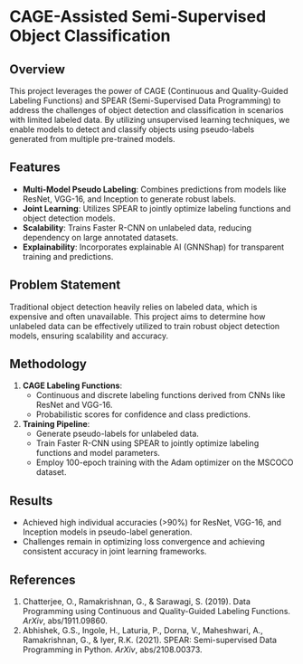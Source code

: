# **CAGE-Assisted Semi-Supervised Object Classification**

## **Overview**
This project leverages the power of CAGE (Continuous and Quality-Guided Labeling Functions) and SPEAR (Semi-Supervised Data Programming) to address the challenges of object detection and classification in scenarios with limited labeled data. By utilizing unsupervised learning techniques, we enable models to detect and classify objects using pseudo-labels generated from multiple pre-trained models.

## **Features**
- **Multi-Model Pseudo Labeling**: Combines predictions from models like ResNet, VGG-16, and Inception to generate robust labels.
- **Joint Learning**: Utilizes SPEAR to jointly optimize labeling functions and object detection models.
- **Scalability**: Trains Faster R-CNN on unlabeled data, reducing dependency on large annotated datasets.
- **Explainability**: Incorporates explainable AI (GNNShap) for transparent training and predictions.

## **Problem Statement**
Traditional object detection heavily relies on labeled data, which is expensive and often unavailable. This project aims to determine how unlabeled data can be effectively utilized to train robust object detection models, ensuring scalability and accuracy.

## **Methodology**
1. **CAGE Labeling Functions**:
   - Continuous and discrete labeling functions derived from CNNs like ResNet and VGG-16.
   - Probabilistic scores for confidence and class predictions.
2. **Training Pipeline**:
   - Generate pseudo-labels for unlabeled data.
   - Train Faster R-CNN using SPEAR to jointly optimize labeling functions and model parameters.
   - Employ 100-epoch training with the Adam optimizer on the MSCOCO dataset.

## **Results**
- Achieved high individual accuracies (>90%) for ResNet, VGG-16, and Inception models in pseudo-label generation.
- Challenges remain in optimizing loss convergence and achieving consistent accuracy in joint learning frameworks.

## **References**
1. Chatterjee, O., Ramakrishnan, G., & Sarawagi, S. (2019). Data Programming using Continuous and Quality-Guided Labeling Functions. *ArXiv*, abs/1911.09860.
2. Abhishek, G.S., Ingole, H., Laturia, P., Dorna, V., Maheshwari, A., Ramakrishnan, G., & Iyer, R.K. (2021). SPEAR: Semi-supervised Data Programming in Python. *ArXiv*, abs/2108.00373.
